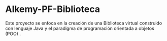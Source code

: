# Alkemy-PF-Biblioteca
Este proyecto se enfoca en la creación de una Biblioteca virtual construido con lenguaje Java y el paradigma de programación orientada a objetos (POO) . 
